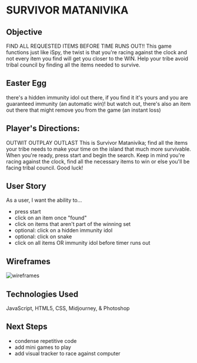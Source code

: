 # SURVIVOR MATANIVIKA

## Objective
FIND ALL REQUESTED ITEMS BEFORE TIME RUNS OUT!!
This game functions just like iSpy, the twist is that you're racing against the clock and not every item you find will get you closer to the WIN. Help your tribe avoid tribal council by finding all the items needed to survive.

## Easter Egg
there's a hidden immunity idol out there, if you find it it's yours and you are guaranteed immunity (an automatic win)!
but watch out, there's also an item out there that might remove you from the game (an instant loss)

## Player's Directions: 
OUTWIT OUTPLAY OUTLAST
This is Survivor Matanivika; find all the items your tribe needs to make your time on the island that much more survivable. When you're ready, press start and begin the search. Keep in mind you're racing against the clock, find all the necessary items to win or else you'll be facing tribal council. Good luck!

## User Story
As a user, I want the ability to...
- press start
- click on an item once "found"
- click on items that aren't part of the winning set
- optional: click on a hidden immunity idol
- optional: click on snake
- click on all items OR immunity idol before timer runs out

## Wireframes
![wireframes](assets/image.png)

## Technologies Used
JavaScript, HTML5, CSS, Midjourney, & Photoshop

## Next Steps
- condense repetitive code
- add mini games to play
- add visual tracker to race against computer

